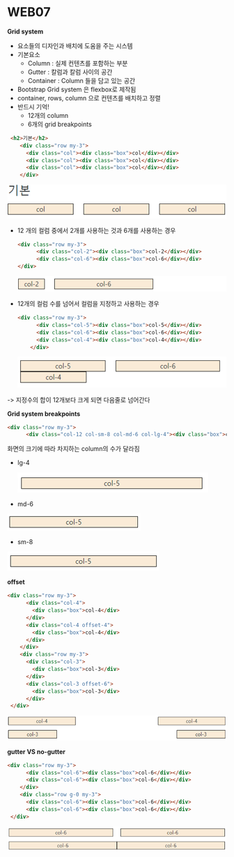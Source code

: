 # WEB07 

**Grid system** 

- 요소들의 디자인과 배치에 도움을 주는 시스템 
- 기본요소 
  - Column : 실제 컨텐츠를 포함하는 부분
  - Gutter : 칼럼과 칼럼 사이의 공간
  - Container : Column 들을 담고 있는 공간
- Bootstrap Grid system 은 flexbox로 제작됨
- container, rows, column 으로 컨텐츠를 배치하고 정렬
- 반드시 기억!
  - 12개의 column
  - 6개의 grid breakpoints

```html
 <h2>기본</h2>
    <div class="row my-3">
      <div class="col"><div class="box">col</div></div>
      <div class="col"><div class="box">col</div></div>
      <div class="col"><div class="box">col</div></div>
    </div>
```

![grid기본](WEB07.assets/grid기본.png)

- 12 개의 컬럼 중에서 2개를 사용하는 것과 6개를 사용하는 경우

  ```html
  <div class="row my-3">
        <div class="col-2"><div class="box">col-2</div></div>
        <div class="col-6"><div class="box">col-6</div></div>
  </div>
  ```

  ![gird2](WEB07.assets/gird2.png)



- 12개의 컬럼 수를 넘어서 컬럼을 지정하고 사용하는 경우

  ```html
  <div class="row my-3">
        <div class="col-5"><div class="box">col-5</div></div>
        <div class="col-6"><div class="box">col-6</div></div>
        <div class="col-4"><div class="box">col-4</div></div>
      </div>
  ```

  ![grid3](WEB07.assets/grid3.png)

-> 지정수의 합이 12개보다 크게 되면  다음줄로 넘어간다



**Grid system breakpoints** 

```html
<div class="row my-3">
      <div class="col-12 col-sm-8 col-md-6 col-lg-4"><div class="box">col-5</div></div></div>
```

화면의 크기에 따라 차지하는 column의 수가 달라짐

- lg-4

   ![breakpoints-lg](WEB07.assets/breakpoints-lg.png)

- md-6

![breakpoints-md](WEB07.assets/breakpoints-md-16625573292008.png)

- sm-8

![breakpoints-sm](WEB07.assets/breakpoints-sm.png)



**offset**

```html
<div class="row my-3">
      <div class="col-4">
        <div class="box">col-4</div>
      </div>
      <div class="col-4 offset-4">
        <div class="box">col-4</div>
      </div>
    </div>
    <div class="row my-3">
      <div class="col-3">
        <div class="box">col-3</div>
      </div>
      <div class="col-3 offset-6">
        <div class="box">col-3</div>
      </div>
 </div>
```

![offset](WEB07.assets/offset.png)

**gutter VS no-gutter**

```html
<div class="row my-3">
      <div class="col-6"><div class="box">col-6</div></div>
      <div class="col-6"><div class="box">col-6</div></div>
    </div>
    <div class="row g-0 my-3">
      <div class="col-6"><div class="box">col-6</div></div>
      <div class="col-6"><div class="box">col-6</div></div>
 </div>
```

![gutter](WEB07.assets/gutter.png)